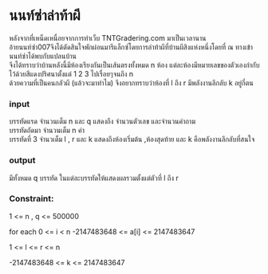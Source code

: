 # นนท์ซ่าล่าท้าผี
หลังจากที่เหน็ดเหนื่อยจากการทำเว็บ TNTGradering.com มาเป็นเวลานาน \
อ้ายนนท์ซ่า007จึงได้ตัดสินใจพักผ่อนมารีแล็กซ์โดยการล่าท้าผีที่บ้านผีสิงแห่งหนึ่งโดยที่ ณ ทางเข้า นนท์ซ่าได้พบกับแปลนบ้าน \
จึงได้ทราบว่าบ้านหลังนี้มีห้องเรียงกันเป็นเส้นตรงทั้งหมด n ห้อง แต่ละห้องมีหมายเลขของตัวเองกำกับไว้ด้วยสีแดงปริศนาตั้งแต่ 1 2 3 ไปเรื่อยๆจนถึง n \
ด้วยความที่เป็นคนกลัวผี (แล้วจะมาทำไม) จึงอยากทราบว่าห้องที่ l ถึง r มีพลังงานลึกลับ k อยู่กี่ตน 
### input
บรรทัดแรด จำนวนเต็ม n และ q แสดงถึง จำนวนตัวเลข และจำนวนคำถาม \
บรรทัดถัดมา จำนวนเต็ม n ค่า \
บรรทัดที่ 3 จำนวเต็ม l , r และ k แสดงถึงห้องเริ่มต้น ,ห้องสุดท้าย และ k คือพลังงานลึกลับที่สนใจ
### output
มีทั้งหมด q บรรทัด ในแต่ละบรรทัดให้แสดงผลรวมตั้งแต่ตัวที่ l ถึง r

### Constraint:

1 <= n , q <= 500000


for each 0 <= i < n
-2147483648 <= a[i] <= 2147483647

1 <= l <= r <= n

-2147483648 <= k <= 2147483647
